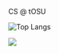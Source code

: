 CS @ tOSU

![Top Langs](https://github-readme-stats.vercel.app/api/top-langs/?username=Karan5352&layout=compact)

![](https://komarev.com/ghpvc/?username=Karan5352)
<!--
**Karan5352/Karan5352** is a ✨ _special_ ✨ repository because its `README.md` (this file) appears on your GitHub profile.

Here are some ideas to get you started:

- 🔭 I’m currently working on ...
- 🌱 I’m currently learning ...
- 👯 I’m looking to collaborate on ...
- 🤔 I’m looking for help with ...
- 💬 Ask me about ...
- 📫 How to reach me: ...
- 😄 Pronouns: ...
- ⚡ Fun fact: ...
-->
